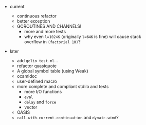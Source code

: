* current
    * continuous refactor
    * better exception
    * GOROUTINES AND CHANNELS!
        * more and more tests
        * why even `l=1024K` (originally `l=64K` is fine) will cause stack overflow in `(factorial 10)`?

* later
    * add `golio_test.ml`...
    * refactor quasiquote
    * A global symbol table (using Weak)
    * ocamldoc
    * user-defined macro
    * more complete and compliant stdlib and tests
        * more I/O functions
        * `eval`
        * `delay` and `force`
        * vector
    * OASIS
    * `call-with-current-continuation` and `dynaic-wind`?

